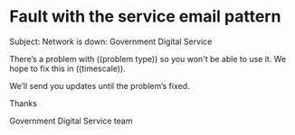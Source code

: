 # Fault with the service email pattern

Subject: Network is down: Government Digital Service

There’s a problem with ((problem type)) so you won't be able to use it. We hope to fix this in ((timescale)).

We’ll send you updates until the problem’s fixed.


Thanks

Government Digital Service team
